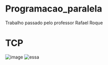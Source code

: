 # Programacao_paralela
Trabalho passado pelo professor Rafael Roque 

# TCP
![image](https://user-images.githubusercontent.com/70583900/229165478-b096f821-50e1-4f34-be2e-3e3c4c6c9aa8.png)
![essa](https://user-images.githubusercontent.com/70583900/229166075-d62b4976-a638-42a6-b3fc-68b4d9888899.png)
